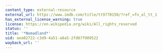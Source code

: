 ```yaml
---
content_type: external-resource
external_url: https://www.imdb.com/title/tt9770150/?ref_=fn_al_tt_1
has_external_license_warning: true
license: https://en.wikipedia.org/wiki/All_rights_reserved
status: ''
title: '*Nomadland*'
uid: aea02722-c3d9-4a51-a8a5-2fd87f909522
wayback_url: ''
---
```

